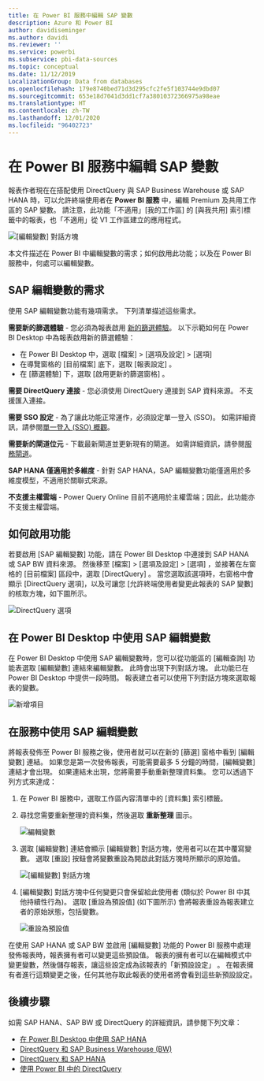 ```yaml
---
title: 在 Power BI 服務中編輯 SAP 變數
description: Azure 和 Power BI
author: davidiseminger
ms.author: davidi
ms.reviewer: ''
ms.service: powerbi
ms.subservice: pbi-data-sources
ms.topic: conceptual
ms.date: 11/12/2019
LocalizationGroup: Data from databases
ms.openlocfilehash: 179e8740bed71d3d295cfc2fe5f103744e9dbd07
ms.sourcegitcommit: 653e18d7041d3dd1cf7a38010372366975a98eae
ms.translationtype: HT
ms.contentlocale: zh-TW
ms.lasthandoff: 12/01/2020
ms.locfileid: "96402723"
---
```

# <a name="edit-sap-variables-in-the-power-bi-service"></a>在 Power BI 服務中編輯 SAP 變數

報表作者現在在搭配使用 DirectQuery 與 SAP Business Warehouse 或 SAP HANA 時，可以允許終端使用者在 **Power BI 服務** 中，編輯 Premium 及共用工作區的 SAP 變數。 請注意，此功能「不適用」[我的工作區] 的 [與我共用] 索引標籤中的報表，也「不適用」從 V1 工作區建立的應用程式。 

![[編輯變數] 對話方塊](media/service-edit-sap-variables/sap-edit-variables-dialog.png)

本文件描述在 Power BI 中編輯變數的需求；如何啟用此功能；以及在 Power BI 服務中，何處可以編輯變數。

## <a name="requirements-for-sap-edit-variables"></a>SAP 編輯變數的需求

使用 SAP 編輯變數功能有幾項需求。 下列清單描述這些需求。

**需要新的篩選體驗** - 您必須為報表啟用 [新的篩選體驗](../create-reports/power-bi-report-filter.md)。 以下示範如何在 Power BI Desktop 中為報表啟用新的篩選體驗：
- 在 Power BI Desktop 中，選取 [檔案]   > [選項及設定]   > [選項] 
- 在導覽窗格的 [目前檔案]  底下，選取 [報表設定]  。
- 在 [篩選體驗]  下，選取 [啟用更新的篩選窗格]  。

**需要 DirectQuery 連接** - 您必須使用 DirectQuery 連接到 SAP 資料來源。 不支援匯入連接。

**需要 SSO 設定** - 為了讓此功能正常運作，必須設定單一登入 (SSO)。 如需詳細資訊，請參閱[單一登入 (SSO) 概觀](service-gateway-sso-overview.md)。

**需要新的閘道位元** - 下載最新閘道並更新現有的閘道。 如需詳細資訊，請參閱[服務閘道](service-gateway-onprem.md)。

**SAP HANA 僅適用於多維度** - 針對 SAP HANA，SAP 編輯變數功能僅適用於多維度模型，不適用於關聯式來源。

**不支援主權雲端** - Power Query Online 目前不適用於主權雲端；因此，此功能亦不支援主權雲端。

## <a name="how-to-enable-the-feature"></a>如何啟用功能

若要啟用 [SAP 編輯變數]  功能，請在 Power BI Desktop 中連接到 SAP HANA 或 SAP BW 資料來源。 然後移至 [檔案] > [選項及設定] > [選項]  ，並接著在左窗格的 [目前檔案] 區段中，選取 [DirectQuery]  。 當您選取該選項時，右窗格中會顯示 [DirectQuery 選項]，以及可讓您 [允許終端使用者變更此報表的 SAP 變數]  的核取方塊，如下圖所示。

![DirectQuery 選項](media/service-edit-sap-variables/sap-preview-setting-in-desktop.png)

## <a name="use-sap-edit-variables-in-power-bi-desktop"></a>在 Power BI Desktop 中使用 SAP 編輯變數

在 Power BI Desktop 中使用 SAP 編輯變數時，您可以從功能區的 [編輯查詢]  功能表選取 [編輯變數] 連結來編輯變數。 此時會出現下列對話方塊。 此功能已在 Power BI Desktop 中提供一段時間。 報表建立者可以使用下列對話方塊來選取報表的變數。

![新增項目](media/service-edit-sap-variables/sap-variables-add-items.png)

## <a name="use-sap-edit-variables-in-the-service"></a>在服務中使用 SAP 編輯變數

將報表發佈至 Power BI 服務之後，使用者就可以在新的 [篩選] 窗格中看到 [編輯變數]  連結。 如果您是第一次發佈報表，可能需要最多 5 分鐘的時間，[編輯變數] 連結才會出現。 如果連結未出現，您將需要手動重新整理資料集。
您可以透過下列方式來達成：

1. 在 Power BI 服務中，選取工作區內容清單中的 [資料集]  索引標籤。

2. 尋找您需要重新整理的資料集，然後選取 **重新整理** 圖示。

    ![編輯變數](media/service-edit-sap-variables/sap-edit-variables-link.png)

3. 選取 [編輯變數] 連結會顯示 [編輯變數]  對話方塊，使用者可以在其中覆寫變數。 選取 [重設]  按鈕會將變數重設為開啟此對話方塊時所顯示的原始值。

    ![[編輯變數] 對話方塊](media/service-edit-sap-variables/sap-edit-variables-dialog.png)

4. [編輯變數]  對話方塊中任何變更只會保留給此使用者 (類似於 Power BI 中其他持續性行為)。 選取 [重設為預設值]  (如下圖所示) 會將報表重設為報表建立者的原始狀態，包括變數。

    ![重設為預設值](media/service-edit-sap-variables/reset-to-default.png)

在使用 SAP HANA 或 SAP BW 並啟用 [編輯變數]  功能的 Power BI 服務中處理發佈報表時，報表擁有者可以變更這些預設值。 報表的擁有者可以在編輯模式中變更變數，然後儲存報表，讓這些設定成為該報表的「新預設設定」  。 在報表擁有者進行這類變更之後，任何其他存取此報表的使用者將會看到這些新預設設定。

## <a name="next-steps"></a>後續步驟

如需 SAP HANA、SAP BW 或 DirectQuery 的詳細資訊，請參閱下列文章：

- [在 Power BI Desktop 中使用 SAP HANA](desktop-sap-hana.md)
- [DirectQuery 和 SAP Business Warehouse (BW)](desktop-directquery-sap-bw.md)
- [DirectQuery 和 SAP HANA](desktop-directquery-sap-hana.md)
- [使用 Power BI 中的 DirectQuery](desktop-directquery-about.md)

